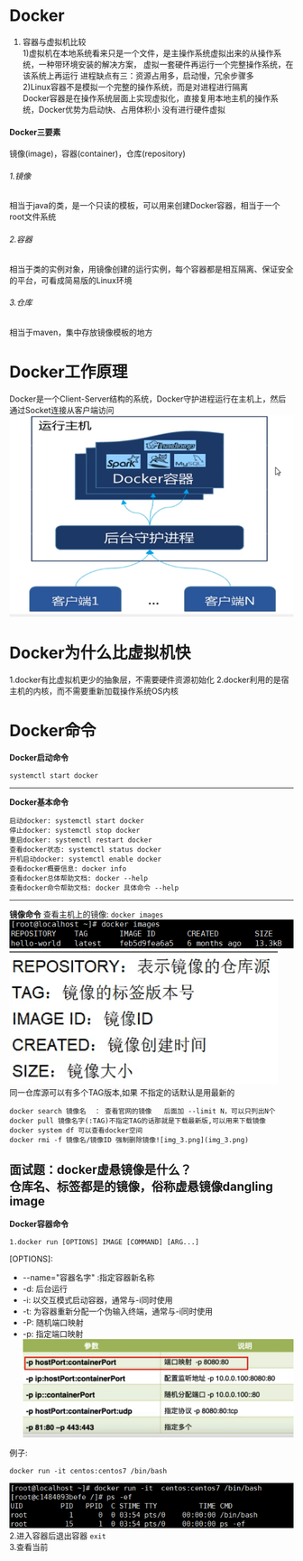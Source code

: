 # Docker

1. 容器与虚拟机比较  
1)虚拟机在本地系统看来只是一个文件，是主操作系统虚拟出来的从操作系统，一种带环境安装的解决方案，  虚拟一套硬件再运行一个完整操作系统，在该系统上再运行
进程缺点有三：资源占用多，启动慢，冗余步骤多  
2)Linux容器不是模拟一个完整的操作系统，而是对进程进行隔离  
Docker容器是在操作系统层面上实现虚拟化，直接复用本地主机的操作系统，Docker优势为启动快、占用体积小
没有进行硬件虚拟

#### Docker三要素
镜像(image)，容器(container)，仓库(repository)
###### 1.镜像
相当于java的类，是一个只读的模板，可以用来创建Docker容器，相当于一个root文件系统
###### 2.容器
相当于类的实例对象，用镜像创建的运行实例，每个容器都是相互隔离、保证安全的平台，可看成简易版的Linux环境
###### 3.仓库
相当于maven，集中存放镜像模板的地方

# Docker工作原理
Docker是一个Client-Server结构的系统，Docker守护进程运行在主机上，然后通过Socket连接从客户端访问
![img.png](img.png)





# Docker为什么比虚拟机快
1.docker有比虚拟机更少的抽象层，不需要硬件资源初始化
2.docker利用的是宿主机的内核，而不需要重新加载操作系统OS内核

# Docker命令

**Docker启动命令**
`````
systemctl start docker
`````
---
**Docker基本命令**
````
启动docker: systemctl start docker  
停止docker: systemctl stop docker  
重启docker: systemctl restart docker  
查看docker状态: systemctl status docker  
开机启动docker: systemctl enable docker  
查看docker概要信息: docker info  
查看docker总体帮助文档: docker --help  
查看docker命令帮助文档: docker 具体命令 --help  
````
---
**镜像命令**
查看主机上的镜像: ```docker images```  
![img_1.png](img_1.png)
![img_2.png](img_2.png)  
同一仓库源可以有多个TAG版本,如果  不指定的话默认是用最新的  
````
docker search 镜像名  ： 查看官网的镜像   后面加 --limit N，可以只列出N个  
docker pull 镜像名字(:TAG)不指定TAG的话那就是下载最新版,可以用来下载镜像  
docker system df 可以查看docker空间  
docker rmi -f 镜像名/镜像ID 强制删除镜像![img_3.png](img_3.png)
````
面试题：docker虚悬镜像是什么？  
仓库名、标签都是<none>的镜像，俗称虚悬镜像dangling image
---
**Docker容器命令**  
````
1.docker run [OPTIONS] IMAGE [COMMAND] [ARG...]
````
[OPTIONS]:  
* --name="容器名字" :指定容器新名称
* -d: 后台运行
* -i: 以交互模式启动容器，通常与-i同时使用
* -t: 为容器重新分配一个伪输入终端，通常与-i同时使用
* -P: 随机端口映射
* -p: 指定端口映射  
![img_4.png](img_4.png)

例子:
```
docker run -it centos:centos7 /bin/bash
```
![img_5.png](img_5.png)  
2.进入容器后退出容器
```exit```  
3.查看当前